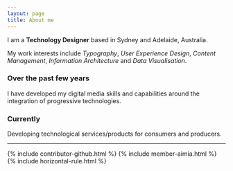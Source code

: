 ```yaml
---
layout: page
title: About me
---
```

<div class="message">
	<p>I am a <strong>Technology Designer</strong> based in Sydney and Adelaide, Australia.</p>
	<p>My work interests include <em class="emphasis">Typography</em>, <em class="emphasis">User Experience Design</em>, <em class="emphasis">Content Management</em>, <em class="emphasis">Information Architecture</em> and <em  class="emphasis">Data Visualisation</em>.</p>
</div>

### Over the past few years
<p class="font-serif">I have developed my digital media skills and capabilities around the integration of progressive technologies.</p>

### Currently
<p class="font-serif">Developing technological services/products for consumers and producers.</p>
<hr>
{% include contributor-github.html %}
{% include member-aimia.html %}
{% include horizontal-rule.html %}
